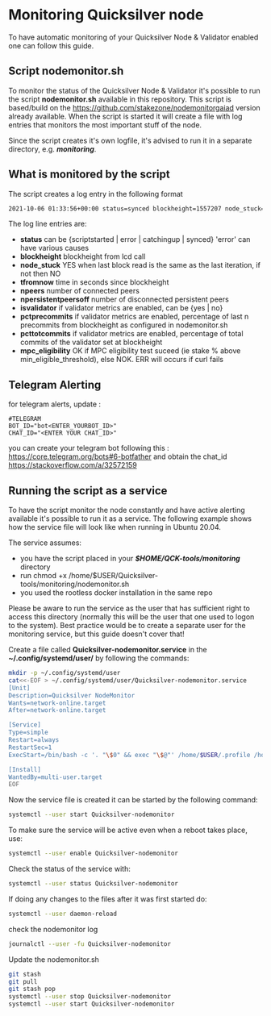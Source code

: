 # Monitoring Quicksilver node

To have automatic monitoring of your Quicksilver Node & Validator enabled one can follow this guide.

## Script nodemonitor.sh

To monitor the status of the Quicksilver Node & Validator it's possible to run the script **nodemonitor.sh** available in this repository.
This script is based/build on the <https://github.com/stakezone/nodemonitorgaiad> version already available.
When the script is started it will create a file with log entries that monitors the most important stuff of the node.

Since the script creates it's own logfile, it's advised to run it in a separate directory, e.g. **_monitoring_**.

## What is monitored by the script

The script creates a log entry in the following format

```bash
2021-10-06 01:33:56+00:00 status=synced blockheight=1557207 node_stuck=NO tfromnow=7 npeers=12 npersistentpeersoff=1 isvalidator=yes pctprecommits=1.00 pcttotcommits=1.0  mpc_eligibility=OK
```

The log line entries are:

* **status** can be {scriptstarted | error | catchingup | synced} 'error' can have various causes
* **blockheight** blockheight from lcd call
* **node_stuck** YES when last block read is the same as the last iteration, if not then NO
* **tfromnow** time in seconds since blockheight
* **npeers** number of connected peers
* **npersistentpeersoff** number of disconnected persistent peers
* **isvalidator** if validator metrics are enabled, can be {yes | no}
* **pctprecommits** if validator metrics are enabled, percentage of last n precommits from blockheight as configured in nodemonitor.sh
* **pcttotcommits** if validator metrics are enabled, percentage of total commits of the validator set at blockheight
* **mpc_eligibility** OK if MPC eligibility test suceed (ie stake % above min_eligible_threshold), else NOK. ERR will occurs if curl fails

## Telegram Alerting

for telegram alerts, update :

```text
#TELEGRAM
BOT_ID="bot<ENTER_YOURBOT_ID>"
CHAT_ID="<ENTER YOUR CHAT_ID>"
```

you can create your telegram bot following this : <https://core.telegram.org/bots#6-botfather> and obtain the chat_id <https://stackoverflow.com/a/32572159>

## Running the script as a service

To have the script monitor the node constantly and have active alerting available it's possible to run it as a service.
The following example shows how the service file will look like when running in Ubuntu 20.04.

The service assumes:

* you have the script placed in your **_$HOME/QCK-tools/monitoring_** directory
* run chmod +x /home/$USER/Quicksilver-tools/monitoring/nodemonitor.sh
* you used the rootless docker installation in the same repo

Please be aware to run the service as the user that has sufficient right to access this directory (normally this will be the user that one used to logon to the system). Best practice would be to create a separate user for the monitoring service, but this guide doesn't cover that!

Create a file called **Quicksilver-nodemonitor.service** in the **~/.config/systemd/user/** by following the commands:

```bash
mkdir -p ~/.config/systemd/user
cat<<-EOF > ~/.config/systemd/user/Quicksilver-nodemonitor.service
[Unit]
Description=Quicksilver NodeMonitor
Wants=network-online.target
After=network-online.target

[Service]
Type=simple
Restart=always
RestartSec=1
ExecStart=/bin/bash -c '. "\$0" && exec "\$@"' /home/$USER/.profile /home/$USER/QCK-tools/monitoring/nodemonitor.sh

[Install]
WantedBy=multi-user.target
EOF
```

Now the service file is created it can be started by the following command:

```bash
systemctl --user start Quicksilver-nodemonitor
```

To make sure the service will be active even when a reboot takes place, use:

```bash
systemctl --user enable Quicksilver-nodemonitor
```

Check the status of the service with:

```bash
systemctl --user status Quicksilver-nodemonitor
```

If doing any changes to the files after it was first started do:

```bash
systemctl --user daemon-reload
```

check the nodemonitor log

```bash
journalctl --user -fu Quicksilver-nodemonitor
```

Update the nodemonitor.sh

```bash
git stash
git pull
git stash pop
systemctl --user stop Quicksilver-nodemonitor
systemctl --user start Quicksilver-nodemonitor
```
